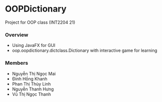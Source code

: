 # OOPDictionary
Project for OOP class (INT2204 21)
### Overview
- Using JavaFX for GUI
- oop.oopdictionary.dictclass.Dictionary with interactive game for learning
### Members
- Nguyễn Thị Ngọc Mai
- Đinh Hồng Khanh
- Phan Thị Thùy Linh
- Nguyễn Thanh Hưng
- Vũ Thị Ngọc Thanh
